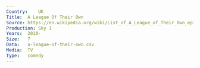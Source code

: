 ```yaml
---
Country:	UK
Title:	A League Of Their Own
Source:	https://en.wikipedia.org/wiki/List_of_A_League_of_Their_Own_episodes
Production:	Sky 1
Years:	2010-
Size:	7
Data:	a-league-of-their-own.csv
Media:	TV
Type:	comedy
---
```

